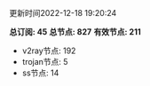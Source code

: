 更新时间2022-12-18 19:20:24

**总订阅: 45**
**总节点: 827**
**有效节点: 211**
- v2ray节点: 192
- trojan节点: 5
- ss节点: 14
